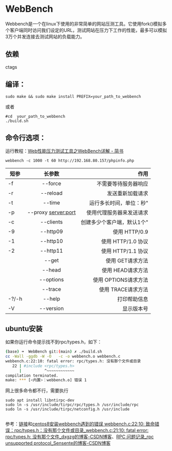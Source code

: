 # WebBench

Webbench是一个在linux下使用的非常简单的网站压测工具。它使用fork()模拟多个客户端同时访问我们设定的URL，测试网站在压力下工作的性能，最多可以模拟3万个并发连接去测试网站的负载能力。

## 依赖

ctags

## 编译：

    sudo make && sudo make install PREFIX=your_path_to_webbench

或者

```
#cd  your_path_to_webbench
./build.sh
```

## 命令行选项：

运行教程：[Web性能压力测试工具之WebBench详解 - 简书](https://www.jianshu.com/p/97e4d312e83d)

```
webbench -c 1000 -t 60 http://192.168.80.157/phpinfo.php
```



| 短参    | 长参数                   | 作用             |
| ----- |:---------------------:| --------------:|
| -f    | --force               | 不需要等待服务器响应     |
| -r    | --reload              | 发送重新加载请求       |
| -t    | --time <sec>          | 运行多长时间，单位：秒"   |
| -p    | --proxy <server:port> | 使用代理服务器来发送请求   |
| -c    | --clients <n>         | 创建多少个客户端，默认1个" |
| -9    | --http09              | 使用 HTTP/0.9    |
| -1    | --http10              | 使用 HTTP/1.0 协议 |
| -2    | --http11              | 使用 HTTP/1.1 协议 |
|       | --get                 | 使用 GET请求方法     |
|       | --head                | 使用 HEAD请求方法    |
|       | --options             | 使用 OPTIONS请求方法 |
|       | --trace               | 使用 TRACE请求方法   |
| -?/-h | --help                | 打印帮助信息         |
| -V    | --version             | 显示版本号          |

## ubuntu安装

如果你运行命令提示找不到rpc/types.h，如下：

```bash
(base) ➜  WebBench git:(main) ✗ ./build.sh                                                          
cc -Wall -ggdb -W -O   -c -o webbench.o webbench.c
webbench.c:22:10: fatal error: rpc/types.h: 没有那个文件或目录
   22 | #include <rpc/types.h>
      |          ^~~~~~~~~~~~~
compilation terminated.
make: *** [<内置>：webbench.o] 错误 1

```

网上很多命令都不行，需要执行

```
sudo apt install libntirpc-dev
sudo ln -s /usr/include/tirpc/rpc/types.h /usr/include/rpc
sudo ln -s /usr/include/tirpc/netconfig.h /usr/include


```

参考：[链接](https://askubuntu.com/questions/1360945/fatal-error-rpc-rpc-h-no-such-file-or-directory)和[centos8安装webbench遇到的错误 webbench.c:22:10: 致命错误：rpc/types.h：没有那个文件或目录_webbench.c:21:10: fatal error: rpc/types.h: 没有那个文件_dxgzg的博客-CSDN博客](https://blog.csdn.net/dxgzg/article/details/120913307)、[RPC 问题记录_rpc unsupported protocol_Sensente的博客-CSDN博客](https://blog.csdn.net/sensente/article/details/127480795)
